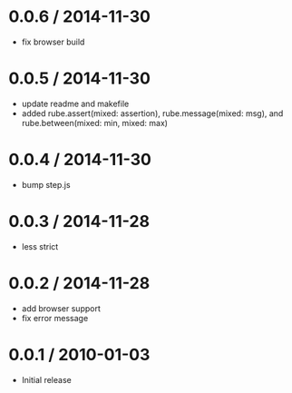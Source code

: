 
0.0.6 / 2014-11-30
==================

  * fix browser build

0.0.5 / 2014-11-30
==================

  * update readme and makefile
  * added rube.assert(mixed: assertion), rube.message(mixed: msg), and rube.between(mixed: min, mixed: max)

0.0.4 / 2014-11-30
==================

  * bump step.js

0.0.3 / 2014-11-28
==================

  * less strict

0.0.2 / 2014-11-28
==================

  * add browser support
  * fix error message

0.0.1 / 2010-01-03
==================

  * Initial release
